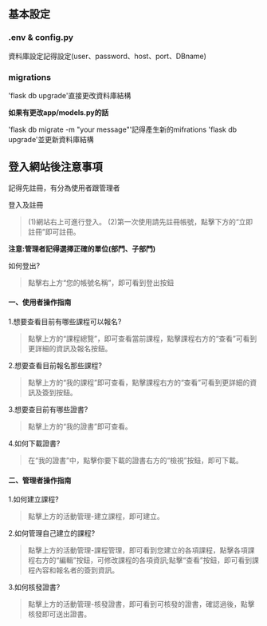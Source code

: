 ## 基本設定
### .env & config.py
  資料庫設定記得設定(user、password、host、port、DBname)
### migrations
  'flask db upgrade'直接更改資料庫結構
  
  **如果有更改app/models.py的話**
  
  'flask db migrate -m "your message"'記得產生新的mifrations
  'flask db upgrade'並更新資料庫結構
## 登入網站後注意事項
  記得先註冊，有分為使用者跟管理者
  
  登入及註冊
  > (1)網站右上可進行登入。
  > (2)第一次使用請先註冊帳號，點擊下方的“立即註冊”即可註冊。

  **注意:管理者記得選擇正確的單位(部門、子部門)**
  
  如何登出?
  > 點擊右上方“您的帳號名稱”，即可看到登出按鈕
  #### 一、使用者操作指南
  1.想要查看目前有哪些課程可以報名?
  > 點擊上方的“課程總覽”，即可查看當前課程，點擊課程右方的“查看”可看到更詳細的資訊及報名按鈕。

  2.想要查看目前報名那些課程?
  > 點擊上方的“我的課程”即可查看，點擊課程右方的“查看”可看到更詳細的資訊及簽到按鈕。
  
  3.想要查目前有哪些證書?
  > 點擊上方的“我的證書”即可查看。

  4.如何下載證書?
  > 在“我的證書”中，點擊你要下載的證書右方的“檢視”按鈕，即可下載。
  #### 二、管理者操作指南
  1.如何建立課程?
  > 點擊上方的活動管理-建立課程，即可建立。

  2.如何管理自己建立的課程?
  > 點擊上方的活動管理-課程管理，即可看到您建立的各項課程，點擊各項課程右方的“編輯”按鈕，可修改課程的各項資訊;點擊“查看”按鈕，即可看到課程內容和報名者的簽到資訊。

  3.如何核發證書?
  > 點擊上方的活動管理-核發證書，即可看到可核發的證書，確認過後，點擊核發即可送出證書。
  
